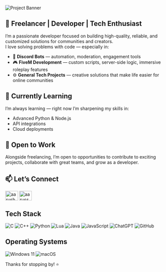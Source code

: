 ![Project Banner](https://i.vgy.me/tZ670q.png)
## 🚀 Freelancer | Developer | Tech Enthusiast

I’m a passionate developer focused on building high-quality, reliable, and customized solutions for communities and creators.  
I love solving problems with code — especially in:

- 🤖 **Discord Bots** — automation, moderation, engagement tools
- 🎮 **FiveM Development** — custom scripts, server-side logic, immersive roleplay features
- ⚙️ **General Tech Projects** — creative solutions that make life easier for online communities

## 🌱 Currently Learning

I’m always learning — right now I’m sharpening my skills in:
- Advanced Python & Node.js
- API integrations
- Cloud deployments

## 💼 Open to Work

Alongside freelancing, I’m open to opportunities to contribute to exciting projects, collaborate with great teams, and grow as a developer.

## 📫 Let’s Connect

<p align="left">
<a href="https://www.linkedin.com/in/sarthak-chaudhary-1a498222b/" target="blank"><img align="center" src="https://raw.githubusercontent.com/rahuldkjain/github-profile-readme-generator/master/src/images/icons/Social/linked-in-alt.svg" alt="aarush jain" height="30" width="40" /></a>
<a href="https://www.instagram.com/i.sarthakchaudhary/" target="blank"><img align="center" src="https://raw.githubusercontent.com/rahuldkjain/github-profile-readme-generator/master/src/images/icons/Social/instagram.svg" alt="aarussh.exe" height="30" width="40" /></a>


## Tech Stack

![C](https://img.shields.io/badge/c-%2300599C.svg?style=for-the-badge&logo=c&logoColor=white)
![C++](https://img.shields.io/badge/c++-%2300599C.svg?style=for-the-badge&logo=c%2B%2B&logoColor=white)
![Python](https://img.shields.io/badge/python-3670A0?style=for-the-badge&logo=python&logoColor=ffdd54)
![Lua](https://img.shields.io/badge/lua-%232C2D72.svg?style=for-the-badge&logo=lua&logoColor=white)
![Java](https://img.shields.io/badge/java-%23ED8B00.svg?style=for-the-badge&logo=openjdk&logoColor=white)
![JavaScript](https://img.shields.io/badge/javascript-%23323330.svg?style=for-the-badge&logo=javascript&logoColor=%23F7DF1E)
![ChatGPT](https://img.shields.io/badge/chatGPT-74aa9c?style=for-the-badge&logo=openai&logoColor=white)
![GitHub](https://img.shields.io/badge/github-%23121011.svg?style=for-the-badge&logo=github&logoColor=white)


## Operating Systems

![Windows 11](https://img.shields.io/badge/Windows%2011-%230079d5.svg?style=for-the-badge&logo=Windows%2011&logoColor=white)
![macOS](https://img.shields.io/badge/mac%20os-000000?style=for-the-badge&logo=macos&logoColor=F0F0F0)

Thanks for stopping by! ⭐
